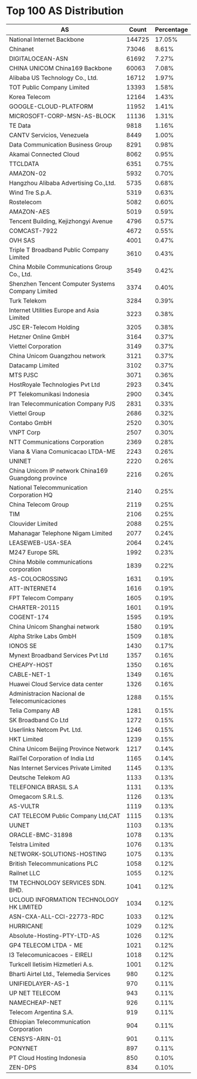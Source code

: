 # Top 100 AS Distribution
| AS | Count | Percentage |
|----|----|----|
| National Internet Backbone | 144725 | 17.05% |
| Chinanet | 73046 | 8.61% |
| DIGITALOCEAN-ASN | 61692 | 7.27% |
| CHINA UNICOM China169 Backbone | 60063 | 7.08% |
| Alibaba US Technology Co., Ltd. | 16712 | 1.97% |
| TOT Public Company Limited | 13393 | 1.58% |
| Korea Telecom | 12164 | 1.43% |
| GOOGLE-CLOUD-PLATFORM | 11952 | 1.41% |
| MICROSOFT-CORP-MSN-AS-BLOCK | 11136 | 1.31% |
| TE Data | 9818 | 1.16% |
| CANTV Servicios, Venezuela | 8449 | 1.00% |
| Data Communication Business Group | 8291 | 0.98% |
| Akamai Connected Cloud | 8062 | 0.95% |
| TTCLDATA | 6351 | 0.75% |
| AMAZON-02 | 5932 | 0.70% |
| Hangzhou Alibaba Advertising Co.,Ltd. | 5735 | 0.68% |
| Wind Tre S.p.A. | 5319 | 0.63% |
| Rostelecom | 5082 | 0.60% |
| AMAZON-AES | 5019 | 0.59% |
| Tencent Building, Kejizhongyi Avenue | 4796 | 0.57% |
| COMCAST-7922 | 4672 | 0.55% |
| OVH SAS | 4001 | 0.47% |
| Triple T Broadband Public Company Limited | 3610 | 0.43% |
| China Mobile Communications Group Co., Ltd. | 3549 | 0.42% |
| Shenzhen Tencent Computer Systems Company Limited | 3374 | 0.40% |
| Turk Telekom | 3284 | 0.39% |
| Internet Utilities Europe and Asia Limited | 3223 | 0.38% |
| JSC ER-Telecom Holding | 3205 | 0.38% |
| Hetzner Online GmbH | 3164 | 0.37% |
| Viettel Corporation | 3149 | 0.37% |
| China Unicom Guangzhou network | 3121 | 0.37% |
| Datacamp Limited | 3102 | 0.37% |
| MTS PJSC | 3071 | 0.36% |
| HostRoyale Technologies Pvt Ltd | 2923 | 0.34% |
| PT Telekomunikasi Indonesia | 2900 | 0.34% |
| Iran Telecommunication Company PJS | 2831 | 0.33% |
| Viettel Group | 2686 | 0.32% |
| Contabo GmbH | 2520 | 0.30% |
| VNPT Corp | 2507 | 0.30% |
| NTT Communications Corporation | 2369 | 0.28% |
| Viana & Viana Comunicacao LTDA-ME | 2243 | 0.26% |
| UNINET | 2220 | 0.26% |
| China Unicom IP network China169 Guangdong province | 2216 | 0.26% |
| National Telecommunication Corporation HQ | 2140 | 0.25% |
| China Telecom Group | 2119 | 0.25% |
| TIM | 2106 | 0.25% |
| Clouvider Limited | 2088 | 0.25% |
| Mahanagar Telephone Nigam Limited | 2077 | 0.24% |
| LEASEWEB-USA-SEA | 2064 | 0.24% |
| M247 Europe SRL | 1992 | 0.23% |
| China Mobile communications corporation | 1839 | 0.22% |
| AS-COLOCROSSING | 1631 | 0.19% |
| ATT-INTERNET4 | 1616 | 0.19% |
| FPT Telecom Company | 1605 | 0.19% |
| CHARTER-20115 | 1601 | 0.19% |
| COGENT-174 | 1595 | 0.19% |
| China Unicom Shanghai network | 1580 | 0.19% |
| Alpha Strike Labs GmbH | 1509 | 0.18% |
| IONOS SE | 1430 | 0.17% |
| Mynext Broadband Services Pvt Ltd | 1357 | 0.16% |
| CHEAPY-HOST | 1350 | 0.16% |
| CABLE-NET-1 | 1349 | 0.16% |
| Huawei Cloud Service data center | 1326 | 0.16% |
| Administracion Nacional de Telecomunicaciones | 1288 | 0.15% |
| Telia Company AB | 1281 | 0.15% |
| SK Broadband Co Ltd | 1272 | 0.15% |
| Userlinks Netcom Pvt. Ltd. | 1246 | 0.15% |
| HKT Limited | 1239 | 0.15% |
| China Unicom Beijing Province Network | 1217 | 0.14% |
| RailTel Corporation of India Ltd | 1165 | 0.14% |
| Nas Internet Services Private Limited | 1145 | 0.13% |
| Deutsche Telekom AG | 1133 | 0.13% |
| TELEFONICA BRASIL S.A | 1131 | 0.13% |
| Omegacom S.R.L.S. | 1126 | 0.13% |
| AS-VULTR | 1119 | 0.13% |
| CAT TELECOM Public Company Ltd,CAT | 1115 | 0.13% |
| UUNET | 1103 | 0.13% |
| ORACLE-BMC-31898 | 1078 | 0.13% |
| Telstra Limited | 1076 | 0.13% |
| NETWORK-SOLUTIONS-HOSTING | 1075 | 0.13% |
| British Telecommunications PLC | 1058 | 0.12% |
| Railnet LLC | 1055 | 0.12% |
| TM TECHNOLOGY SERVICES SDN. BHD. | 1041 | 0.12% |
| UCLOUD INFORMATION TECHNOLOGY HK LIMITED | 1034 | 0.12% |
| ASN-CXA-ALL-CCI-22773-RDC | 1033 | 0.12% |
| HURRICANE | 1029 | 0.12% |
| Absolute-Hosting-PTY-LTD-AS | 1026 | 0.12% |
| GP4 TELECOM LTDA - ME | 1021 | 0.12% |
| I3 Telecomunicacoes - EIRELI | 1018 | 0.12% |
| Turkcell Iletisim Hizmetleri A.s. | 1001 | 0.12% |
| Bharti Airtel Ltd., Telemedia Services | 980 | 0.12% |
| UNIFIEDLAYER-AS-1 | 970 | 0.11% |
| UP NET TELECOM | 943 | 0.11% |
| NAMECHEAP-NET | 926 | 0.11% |
| Telecom Argentina S.A. | 919 | 0.11% |
| Ethiopian Telecommunication Corporation | 904 | 0.11% |
| CENSYS-ARIN-01 | 901 | 0.11% |
| PONYNET | 897 | 0.11% |
| PT Cloud Hosting Indonesia | 850 | 0.10% |
| ZEN-DPS | 834 | 0.10% |
